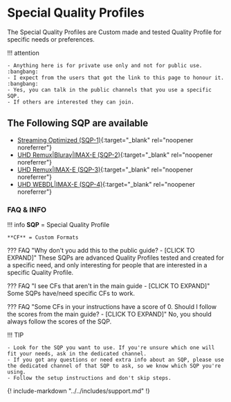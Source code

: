 # Special Quality Profiles

The Special Quality Profiles are Custom made and tested Quality Profile for specific needs or preferences.

!!! attention

    - Anything here is for private use only and not for public use. :bangbang:
    - I expect from the users that got the link to this page to honour it. :bangbang:
    - Yes, you can talk in the public channels that you use a specific SQP.
    - If others are interested they can join.

## The Following SQP are available

- [Streaming Optimized (SQP-1)](/SQP/1){:target="_blank" rel="noopener noreferrer"}
- [UHD Remux|Bluray|IMAX-E (SQP-2)](/SQP/2){:target="_blank" rel="noopener noreferrer"}
- [UHD Remux|IMAX-E (SQP-3)](/SQP/3){:target="_blank" rel="noopener noreferrer"}
- [UHD WEBDL|IMAX-E (SQP-4)](/SQP/4){:target="_blank" rel="noopener noreferrer"}

### FAQ & INFO

!!! info
    **SQP** = Special Quality Profile

    **CF** = Custom Formats

??? FAQ "Why don't you add this to the public guide? - [CLICK TO EXPAND]"
    These SQPs are advanced Quality Profiles tested and created for a specific need, and only interesting for people that are interested in a specific Quality Profile.

??? FAQ "I see CFs that aren't in the main guide - [CLICK TO EXPAND]"
    Some SQPs have/need specific CFs to work.

??? FAQ "Some CFs in your instructions have a score of 0. Should I follow the scores from the main guide? - [CLICK TO EXPAND]"
    No, you should always follow the scores of the SQP.

!!! TIP

    - Look for the SQP you want to use. If you're unsure which one will fit your needs, ask in the dedicated channel.
    - If you got any questions or need extra info about an SQP, please use the dedicated channel of that SQP to ask, so we know which SQP you're using.
    - Follow the setup instructions and don't skip steps.

{! include-markdown "../../includes/support.md" !}
<!-- --8<-- "includes/support.md" -->
